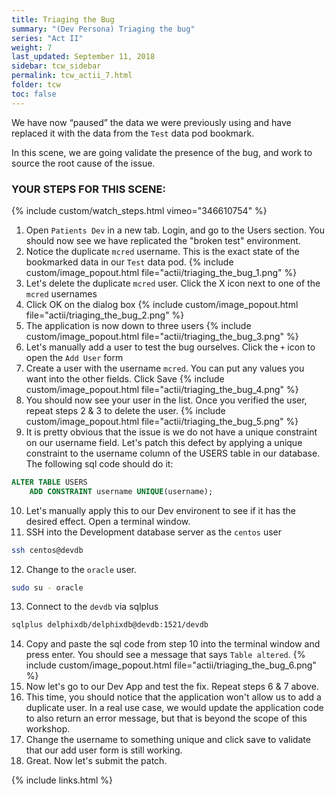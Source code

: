 ```yaml
---
title: Triaging the Bug
summary: "(Dev Persona) Triaging the bug"
series: "Act II"
weight: 7
last_updated: September 11, 2018
sidebar: tcw_sidebar
permalink: tcw_actii_7.html
folder: tcw
toc: false
---
```


We have now “paused” the data we were previously using and have replaced it with the 
data from the `Test` data pod bookmark.

In this scene, we are going validate the presence of the bug, and work to source 
the root cause of the issue.

### YOUR STEPS FOR THIS SCENE:
{% include custom/watch_steps.html vimeo="346610754" %}
1. Open `Patients Dev` in a new tab. Login, and go to the Users section.
You should now see we have replicated the "broken test" environment.
2. Notice the duplicate `mcred` username. This is the exact state of the bookmarked data in our `Test` data pod.
   {% include custom/image_popout.html file="actii/triaging_the_bug_1.png" %}
3. Let's delete the duplicate `mcred` user. Click the X icon next to one of the `mcred` usernames
4. Click OK on the dialog box
   {% include custom/image_popout.html file="actii/triaging_the_bug_2.png" %}
5. The application is now down to three users
   {% include custom/image_popout.html file="actii/triaging_the_bug_3.png" %}
6. Let's manually add a user to test the bug ourselves. Click the `+` icon to open the `Add User` form
7. Create a user with the username `mcred`. You can put any values you want into the other fields. Click Save
   {% include custom/image_popout.html file="actii/triaging_the_bug_4.png" %}
8. You should now see your user in the list. Once you verified the user, repeat steps 2 & 3 to delete the user.
   {% include custom/image_popout.html file="actii/triaging_the_bug_5.png" %}
9. It is pretty obvious that the issue is we do not have a unique constraint on our username field.
Let's patch this defect by applying a unique constraint to the username column of the USERS table in our database.
The following sql code should do it:
```sql
ALTER TABLE USERS
    ADD CONSTRAINT username UNIQUE(username);
```
10. Let's manually apply this to our Dev environent to see if it has the desired effect. Open a terminal window.
11. SSH into the Development database server as the `centos` user
```bash
ssh centos@devdb
```
12. Change to the `oracle` user. 
```bash
sudo su - oracle
```
13. Connect to the `devdb` via sqlplus
```bash
sqlplus delphixdb/delphixdb@devdb:1521/devdb
```
14. Copy and paste the sql code from step 10 into the terminal window and press enter.
You should see a message that says `Table altered`.
    {% include custom/image_popout.html file="actii/triaging_the_bug_6.png" %}
15. Now let's go to our Dev App and test the fix. Repeat steps 6 & 7 above.
16. This time, you should notice that the application won't allow us to add a duplicate user.
In a real use case, we would update the application code to also return an error message, but that is beyond the scope of this workshop.
17. Change the username to something unique and click save to validate that our add user form is still working.
18. Great. Now let's submit the patch. 

{% include links.html %}
